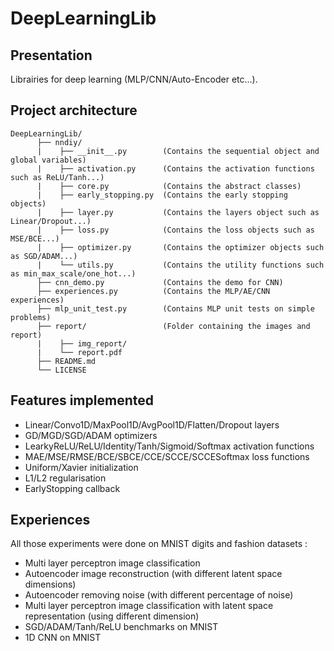 # DeepLearningLib

## Presentation

Librairies for deep learning (MLP/CNN/Auto-Encoder etc...).

## Project architecture

<pre><code>DeepLearningLib/
      ├── nndiy/                   
      |    ├── __init__.py        (Contains the sequential object and global variables)
      |    ├── activation.py      (Contains the activation functions such as ReLU/Tanh...)
      |    ├── core.py            (Contains the abstract classes)
      |    ├── early_stopping.py  (Contains the early stopping objects)
      |    ├── layer.py           (Contains the layers object such as Linear/Dropout...)
      |    ├── loss.py            (Contains the loss objects such as MSE/BCE...)
      |    ├── optimizer.py       (Contains the optimizer objects such as SGD/ADAM...)
      |    └── utils.py           (Contains the utility functions such as min_max_scale/one_hot...)
      ├── cnn_demo.py             (Contains the demo for CNN)
      ├── experiences.py          (Contains the MLP/AE/CNN experiences)
      ├── mlp_unit_test.py        (Contains MLP unit tests on simple problems) 
      ├── report/                 (Folder containing the images and report)
      |    ├── img_report/
      |    └── report.pdf         
      ├── README.md		          
      └── LICENSE  
</pre></code>

## Features implemented

- Linear/Convo1D/MaxPool1D/AvgPool1D/Flatten/Dropout layers
- GD/MGD/SGD/ADAM optimizers
- LearkyReLU/ReLU/Identity/Tanh/Sigmoid/Softmax activation functions
- MAE/MSE/RMSE/BCE/SBCE/CCE/SCCE/SCCESoftmax loss functions
- Uniform/Xavier initialization
- L1/L2 regularisation
- EarlyStopping callback

## Experiences

All those experiments were done on MNIST digits and fashion datasets :
- Multi layer perceptron image classification
- Autoencoder image reconstruction (with different latent space dimensions)
- Autoencoder removing noise (with different percentage of noise)
- Multi layer perceptron image classification with latent space representation (using different dimension)
- SGD/ADAM/Tanh/ReLU benchmarks on MNIST
- 1D CNN on MNIST
